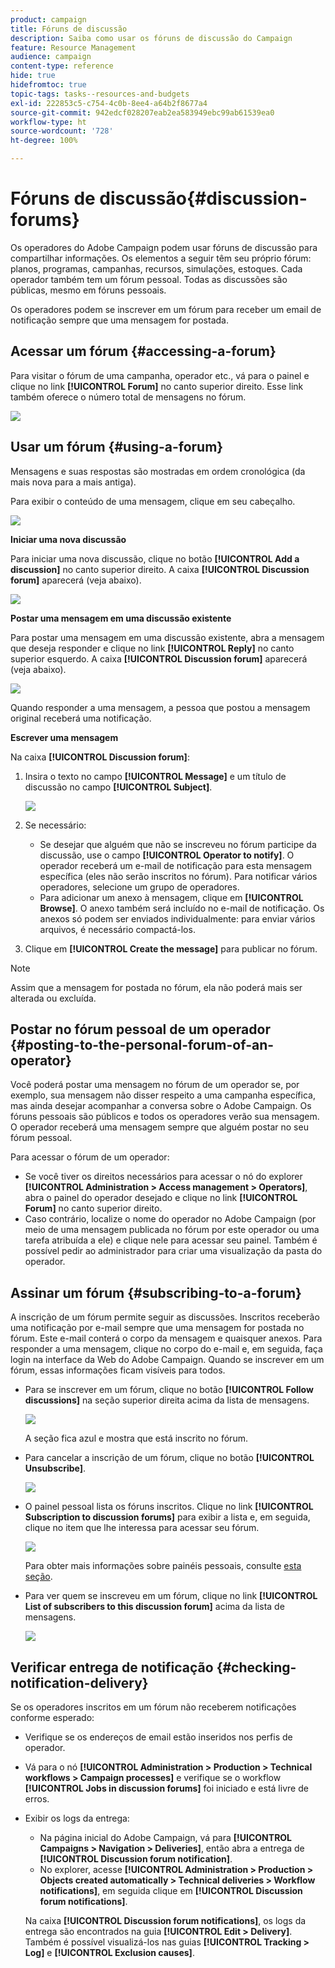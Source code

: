 ```yaml
---
product: campaign
title: Fóruns de discussão
description: Saiba como usar os fóruns de discussão do Campaign
feature: Resource Management
audience: campaign
content-type: reference
hide: true
hidefromtoc: true
topic-tags: tasks--resources-and-budgets
exl-id: 222853c5-c754-4c0b-8ee4-a64b2f8677a4
source-git-commit: 942edcf028207eab2ea583949ebc99ab61539ea0
workflow-type: ht
source-wordcount: '728'
ht-degree: 100%

---
```


# Fóruns de discussão{#discussion-forums}



Os operadores do Adobe Campaign podem usar fóruns de discussão para compartilhar informações. Os elementos a seguir têm seu próprio fórum: planos, programas, campanhas, recursos, simulações, estoques. Cada operador também tem um fórum pessoal. Todas as discussões são públicas, mesmo em fóruns pessoais.

Os operadores podem se inscrever em um fórum para receber um email de notificação sempre que uma mensagem for postada.

## Acessar um fórum {#accessing-a-forum}

Para visitar o fórum de uma campanha, operador etc., vá para o painel e clique no link **[!UICONTROL Forum]** no canto superior direito. Esse link também oferece o número total de mensagens no fórum.

![](assets/mrm_forum_access_link.png)

## Usar um fórum {#using-a-forum}

Mensagens e suas respostas são mostradas em ordem cronológica (da mais nova para a mais antiga).

Para exibir o conteúdo de uma mensagem, clique em seu cabeçalho.

![](assets/mrm_forum_expand_msg.png)

**Iniciar uma nova discussão**

Para iniciar uma nova discussão, clique no botão **[!UICONTROL Add a discussion]** no canto superior direito. A caixa **[!UICONTROL Discussion forum]** aparecerá (veja abaixo).

![](assets/mrm_forum_new_thread.png)

**Postar uma mensagem em uma discussão existente**

Para postar uma mensagem em uma discussão existente, abra a mensagem que deseja responder e clique no link **[!UICONTROL Reply]** no canto superior esquerdo. A caixa **[!UICONTROL Discussion forum]** aparecerá (veja abaixo).

![](assets/mrm_forum_answer_msg.png)

Quando responder a uma mensagem, a pessoa que postou a mensagem original receberá uma notificação.

**Escrever uma mensagem**

Na caixa **[!UICONTROL Discussion forum]**:

1. Insira o texto no campo **[!UICONTROL Message]** e um título de discussão no campo **[!UICONTROL Subject]**.

   ![](assets/mrm_forum_edit_msg.png)

1. Se necessário:

   * Se desejar que alguém que não se inscreveu no fórum participe da discussão, use o campo **[!UICONTROL Operator to notify]**. O operador receberá um e-mail de notificação para esta mensagem específica (eles não serão inscritos no fórum). Para notificar vários operadores, selecione um grupo de operadores.
   * Para adicionar um anexo à mensagem, clique em **[!UICONTROL Browse]**. O anexo também será incluído no e-mail de notificação. Os anexos só podem ser enviados individualmente: para enviar vários arquivos, é necessário compactá-los.

1. Clique em **[!UICONTROL Create the message]** para publicar no fórum.

>[!NOTE]
>
>Assim que a mensagem for postada no fórum, ela não poderá mais ser alterada ou excluída.

## Postar no fórum pessoal de um operador {#posting-to-the-personal-forum-of-an-operator}

Você poderá postar uma mensagem no fórum de um operador se, por exemplo, sua mensagem não disser respeito a uma campanha específica, mas ainda desejar acompanhar a conversa sobre o Adobe Campaign. Os fóruns pessoais são públicos e todos os operadores verão sua mensagem. O operador receberá uma mensagem sempre que alguém postar no seu fórum pessoal.

Para acessar o fórum de um operador:

* Se você tiver os direitos necessários para acessar o nó do explorer **[!UICONTROL Administration > Access management > Operators]**, abra o painel do operador desejado e clique no link **[!UICONTROL Forum]** no canto superior direito.
* Caso contrário, localize o nome do operador no Adobe Campaign (por meio de uma mensagem publicada no fórum por este operador ou uma tarefa atribuída a ele) e clique nele para acessar seu painel. Também é possível pedir ao administrador para criar uma visualização da pasta do operador.

## Assinar um fórum {#subscribing-to-a-forum}

A inscrição de um fórum permite seguir as discussões. Inscritos receberão uma notificação por e-mail sempre que uma mensagem for postada no fórum. Este e-mail conterá o corpo da mensagem e quaisquer anexos. Para responder a uma mensagem, clique no corpo do e-mail e, em seguida, faça login na interface da Web do Adobe Campaign. Quando se inscrever em um fórum, essas informações ficam visíveis para todos.

* Para se inscrever em um fórum, clique no botão **[!UICONTROL Follow discussions]** na seção superior direita acima da lista de mensagens.

  ![](assets/mrm_forum_subscribe.png)

  A seção fica azul e mostra que está inscrito no fórum.

* Para cancelar a inscrição de um fórum, clique no botão **[!UICONTROL Unsubscribe]**.

  ![](assets/mrm_forum_unsubscribe.png)

* O painel pessoal lista os fóruns inscritos. Clique no link **[!UICONTROL Subscription to discussion forums]** para exibir a lista e, em seguida, clique no item que lhe interessa para acessar seu fórum.

  ![](assets/platform_dashboard_operator_subscr_forums.png)

  Para obter mais informações sobre painéis pessoais, consulte [esta seção](../../platform/using/access-management-operators.md).

* Para ver quem se inscreveu em um fórum, clique no link **[!UICONTROL List of subscribers to this discussion forum]** acima da lista de mensagens.

  ![](assets/mrm_forum_subscribers.png)

## Verificar entrega de notificação {#checking-notification-delivery}

Se os operadores inscritos em um fórum não receberem notificações conforme esperado:

* Verifique se os endereços de email estão inseridos nos perfis de operador.
* Vá para o nó **[!UICONTROL Administration > Production > Technical workflows > Campaign processes]** e verifique se o workflow **[!UICONTROL Jobs in discussion forums]** foi iniciado e está livre de erros.
* Exibir os logs da entrega:

   * Na página inicial do Adobe Campaign, vá para **[!UICONTROL Campaigns > Navigation > Deliveries]**, então abra a entrega de **[!UICONTROL Discussion forum notification]**.
   * No explorer, acesse **[!UICONTROL Administration > Production > Objects created automatically > Technical deliveries > Workflow notifications]**, em seguida clique em **[!UICONTROL Discussion forum notifications]**.

  Na caixa **[!UICONTROL Discussion forum notifications]**, os logs da entrega são encontrados na guia **[!UICONTROL Edit > Delivery]**. Também é possível visualizá-los nas guias **[!UICONTROL Tracking > Log]** e **[!UICONTROL Exclusion causes]**.
